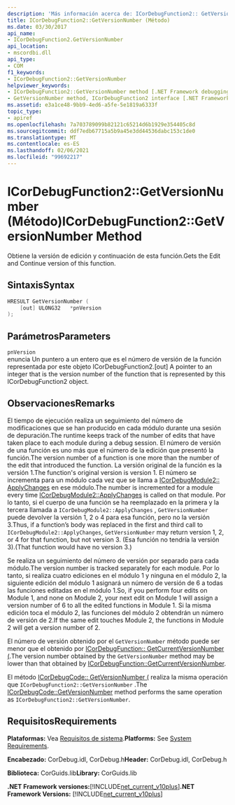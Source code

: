 ```yaml
---
description: 'Más información acerca de: ICorDebugFunction2:: GetVersionNumber ((método)'
title: ICorDebugFunction2::GetVersionNumber (Método)
ms.date: 03/30/2017
api_name:
- ICorDebugFunction2.GetVersionNumber
api_location:
- mscordbi.dll
api_type:
- COM
f1_keywords:
- ICorDebugFunction2::GetVersionNumber
helpviewer_keywords:
- ICorDebugFunction2::GetVersionNumber method [.NET Framework debugging]
- GetVersionNumber method, ICorDebugFunction2 interface [.NET Framework debugging]
ms.assetid: e3a1ce48-9bb9-4ed6-a5fe-5e1819a6333f
topic_type:
- apiref
ms.openlocfilehash: 7a703789099b82121c65214d6b1929e354405c8d
ms.sourcegitcommit: ddf7edb67715a5b9a45e3dd44536dabc153c1de0
ms.translationtype: MT
ms.contentlocale: es-ES
ms.lasthandoff: 02/06/2021
ms.locfileid: "99692217"
---
```

# <a name="icordebugfunction2getversionnumber-method"></a><span data-ttu-id="4487e-103">ICorDebugFunction2::GetVersionNumber (Método)</span><span class="sxs-lookup"><span data-stu-id="4487e-103">ICorDebugFunction2::GetVersionNumber Method</span></span>

<span data-ttu-id="4487e-104">Obtiene la versión de edición y continuación de esta función.</span><span class="sxs-lookup"><span data-stu-id="4487e-104">Gets the Edit and Continue version of this function.</span></span>  
  
## <a name="syntax"></a><span data-ttu-id="4487e-105">Sintaxis</span><span class="sxs-lookup"><span data-stu-id="4487e-105">Syntax</span></span>  
  
```cpp  
HRESULT GetVersionNumber (  
    [out] ULONG32   *pnVersion  
);  
```  
  
## <a name="parameters"></a><span data-ttu-id="4487e-106">Parámetros</span><span class="sxs-lookup"><span data-stu-id="4487e-106">Parameters</span></span>  

 `pnVersion`  
 <span data-ttu-id="4487e-107">enuncia Un puntero a un entero que es el número de versión de la función representada por este objeto ICorDebugFunction2.</span><span class="sxs-lookup"><span data-stu-id="4487e-107">[out] A pointer to an integer that is the version number of the function that is represented by this ICorDebugFunction2 object.</span></span>  
  
## <a name="remarks"></a><span data-ttu-id="4487e-108">Observaciones</span><span class="sxs-lookup"><span data-stu-id="4487e-108">Remarks</span></span>  

 <span data-ttu-id="4487e-109">El tiempo de ejecución realiza un seguimiento del número de modificaciones que se han producido en cada módulo durante una sesión de depuración.</span><span class="sxs-lookup"><span data-stu-id="4487e-109">The runtime keeps track of the number of edits that have taken place to each module during a debug session.</span></span> <span data-ttu-id="4487e-110">El número de versión de una función es uno más que el número de la edición que presentó la función.</span><span class="sxs-lookup"><span data-stu-id="4487e-110">The version number of a function is one more than the number of the edit that introduced the function.</span></span> <span data-ttu-id="4487e-111">La versión original de la función es la versión 1.</span><span class="sxs-lookup"><span data-stu-id="4487e-111">The function's original version is version 1.</span></span> <span data-ttu-id="4487e-112">El número se incrementa para un módulo cada vez que se llama a [ICorDebugModule2:: ApplyChanges](icordebugmodule2-applychanges-method.md) en ese módulo.</span><span class="sxs-lookup"><span data-stu-id="4487e-112">The number is incremented for a module every time [ICorDebugModule2::ApplyChanges](icordebugmodule2-applychanges-method.md) is called on that module.</span></span> <span data-ttu-id="4487e-113">Por lo tanto, si el cuerpo de una función se ha reemplazado en la primera y la tercera llamada a `ICorDebugModule2::ApplyChanges` , `GetVersionNumber` puede devolver la versión 1, 2 o 4 para esa función, pero no la versión 3.</span><span class="sxs-lookup"><span data-stu-id="4487e-113">Thus, if a function’s body was replaced in the first and third call to `ICorDebugModule2::ApplyChanges`, `GetVersionNumber` may return version 1, 2, or 4 for that function, but not version 3.</span></span> <span data-ttu-id="4487e-114">(Esa función no tendría la versión 3).</span><span class="sxs-lookup"><span data-stu-id="4487e-114">(That function would have no version 3.)</span></span>  
  
 <span data-ttu-id="4487e-115">Se realiza un seguimiento del número de versión por separado para cada módulo.</span><span class="sxs-lookup"><span data-stu-id="4487e-115">The version number is tracked separately for each module.</span></span> <span data-ttu-id="4487e-116">Por lo tanto, si realiza cuatro ediciones en el módulo 1 y ninguna en el módulo 2, la siguiente edición del módulo 1 asignará un número de versión de 6 a todas las funciones editadas en el módulo 1.</span><span class="sxs-lookup"><span data-stu-id="4487e-116">So, if you perform four edits on Module 1, and none on Module 2, your next edit on Module 1 will assign a version number of 6 to all the edited functions in Module 1.</span></span> <span data-ttu-id="4487e-117">Si la misma edición toca el módulo 2, las funciones del módulo 2 obtendrán un número de versión de 2.</span><span class="sxs-lookup"><span data-stu-id="4487e-117">If the same edit touches Module 2, the functions in Module 2 will get a version number of 2.</span></span>  
  
 <span data-ttu-id="4487e-118">El número de versión obtenido por el `GetVersionNumber` método puede ser menor que el obtenido por [ICorDebugFunction:: GetCurrentVersionNumber (](icordebugfunction-getcurrentversionnumber-method.md).</span><span class="sxs-lookup"><span data-stu-id="4487e-118">The version number obtained by the `GetVersionNumber` method may be lower than that obtained by [ICorDebugFunction::GetCurrentVersionNumber](icordebugfunction-getcurrentversionnumber-method.md).</span></span>  
  
 <span data-ttu-id="4487e-119">El método [ICorDebugCode:: GetVersionNumber (](icordebugcode-getversionnumber-method.md) realiza la misma operación que `ICorDebugFunction2::GetVersionNumber` .</span><span class="sxs-lookup"><span data-stu-id="4487e-119">The [ICorDebugCode::GetVersionNumber](icordebugcode-getversionnumber-method.md) method performs the same operation as `ICorDebugFunction2::GetVersionNumber`.</span></span>  
  
## <a name="requirements"></a><span data-ttu-id="4487e-120">Requisitos</span><span class="sxs-lookup"><span data-stu-id="4487e-120">Requirements</span></span>  

 <span data-ttu-id="4487e-121">**Plataformas:** Vea [Requisitos de sistema](../../get-started/system-requirements.md).</span><span class="sxs-lookup"><span data-stu-id="4487e-121">**Platforms:** See [System Requirements](../../get-started/system-requirements.md).</span></span>  
  
 <span data-ttu-id="4487e-122">**Encabezado:** CorDebug.idl, CorDebug.h</span><span class="sxs-lookup"><span data-stu-id="4487e-122">**Header:** CorDebug.idl, CorDebug.h</span></span>  
  
 <span data-ttu-id="4487e-123">**Biblioteca:** CorGuids.lib</span><span class="sxs-lookup"><span data-stu-id="4487e-123">**Library:** CorGuids.lib</span></span>  
  
 <span data-ttu-id="4487e-124">**.NET Framework versiones:**[!INCLUDE[net_current_v10plus](../../../../includes/net-current-v10plus-md.md)]</span><span class="sxs-lookup"><span data-stu-id="4487e-124">**.NET Framework Versions:** [!INCLUDE[net_current_v10plus](../../../../includes/net-current-v10plus-md.md)]</span></span>
